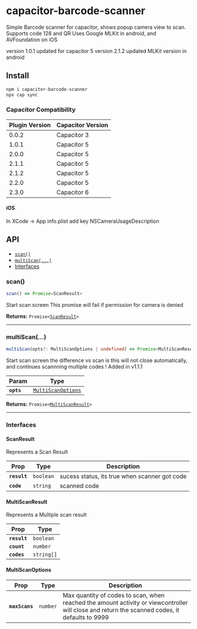 # capacitor-barcode-scanner

Simple Barcode scanner for capacitor, shows popup camera view to scan.
Supports code 128 and QR
Uses Google MLKit in android, and AVFoundation on iOS

version 1.0.1 updated for capacitor 5
version 2.1.2 updated MLKit version in android
## Install

```bash
npm i capacitor-barcode-scanner
npx cap sync
```

### Capacitor Compatibility

| Plugin Version | Capacitor Version |
|----------------|-------------------|
| 0.0.2          | Capacitor 3       |
| 1.0.1          | Capacitor 5       |
| 2.0.0          | Capacitor 5       |
| 2.1.1          | Capacitor 5       |
| 2.1.2          | Capacitor 5       |
| 2.2.0          | Capacitor 5       |
| 2.3.0          | Capacitor 6       |

#### iOS
In XCode -> App info.plist add key NSCameraUsageDescription

## API

<docgen-index>

* [`scan()`](#scan)
* [`multiScan(...)`](#multiscan)
* [Interfaces](#interfaces)

</docgen-index>

<docgen-api>
<!--Update the source file JSDoc comments and rerun docgen to update the docs below-->

### scan()

```typescript
scan() => Promise<ScanResult>
```

Start scan screen
This promise will fail if permission for camera is denied

**Returns:** <code>Promise&lt;<a href="#scanresult">ScanResult</a>&gt;</code>

--------------------


### multiScan(...)

```typescript
multiScan(opts?: MultiScanOptions | undefined) => Promise<MultiScanResult>
```

Start scan screen
the difference vs scan is this will not close automatically, and continues scannning multiple codes
! Added in v1.1.1

| Param      | Type                                                          |
| ---------- | ------------------------------------------------------------- |
| **`opts`** | <code><a href="#multiscanoptions">MultiScanOptions</a></code> |

**Returns:** <code>Promise&lt;<a href="#multiscanresult">MultiScanResult</a>&gt;</code>

--------------------


### Interfaces


#### ScanResult

Represents a Scan Result

| Prop         | Type                 | Description                                   |
| ------------ | -------------------- | --------------------------------------------- |
| **`result`** | <code>boolean</code> | sucess status, its true when scanner got code |
| **`code`**   | <code>string</code>  | scanned code                                  |


#### MultiScanResult

Represents a Multiple scan result

| Prop         | Type                  |
| ------------ | --------------------- |
| **`result`** | <code>boolean</code>  |
| **`count`**  | <code>number</code>   |
| **`codes`**  | <code>string[]</code> |


#### MultiScanOptions

| Prop           | Type                | Description                                                                                                                                    |
| -------------- | ------------------- | ---------------------------------------------------------------------------------------------------------------------------------------------- |
| **`maxScans`** | <code>number</code> | Max quantity of codes to scan, when reached the amount activity or viewcontroller will close and return the scanned codes, it defaults to 9999 |

</docgen-api>
